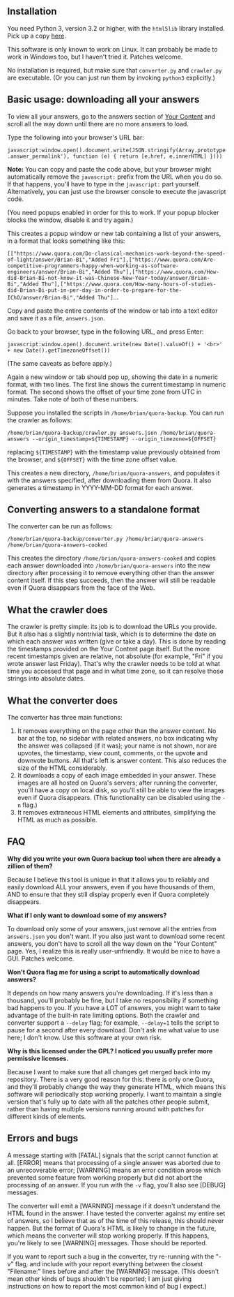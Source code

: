 ## Installation

You need Python 3, version 3.2 or higher, with the `html5lib` library installed. Pick up a copy [here](https://github.com/html5lib/html5lib-python).

This software is only known to work on Linux. It can probably be made to work in Windows too, but I haven't tried it. Patches welcome.

No installation is required, but make sure that `converter.py` and `crawler.py` are executable. (Or you can just run them by invoking `python3` explicitly.)

## Basic usage: downloading all your answers

To view all your answers, go to the answers section of [Your Content](https://www.quora.com/content?content_types=answers) and scroll all the way down until there are no more answers to load.

Type the following into your browser's URL bar:

    javascript:window.open().document.write(JSON.stringify(Array.prototype.map.call(document.querySelectorAll('.AnswerListItem .answer_permalink'), function (e) { return [e.href, e.innerHTML] })))

**Note:** You can copy and paste the code above, but your browser might automatically remove the `javascript:` prefix from the URL when you do so. If that happens, you'll have to type in the `javascript:` part yourself. Alternatively, you can just use the browser console to execute the javascript code.

(You need popups enabled in order for this to work. If your popup blocker blocks the window, disable it and try again.)

This creates a popup window or new tab containing a list of your answers, in a format that looks something like this:

`[["https://www.quora.com/Do-classical-mechanics-work-beyond-the-speed-of-light/answer/Brian-Bi","Added Fri"],["https://www.quora.com/Are-competitive-programmers-happy-when-working-as-software-engineers/answer/Brian-Bi","Added Thu"],["https://www.quora.com/How-did-Brian-Bi-not-know-it-was-Chinese-New-Year-today/answer/Brian-Bi","Added Thu"],["https://www.quora.com/How-many-hours-of-studies-did-Brian-Bi-put-in-per-day-in-order-to-prepare-for-the-IChO/answer/Brian-Bi","Added Thu"]`...

Copy and paste the entire contents of the window or tab into a text editor and save it as a file, `answers.json`.

Go back to your browser, type in the following URL, and press Enter:

`javascript:window.open().document.write(new Date().valueOf() + '<br>' + new Date().getTimezoneOffset())`

(The same caveats as before apply.)

Again a new window or tab should pop up, showing the date in a numeric format, with two lines. The first line shows the current timestamp in numeric format. The second shows the offset of your time zone from UTC in minutes. Take note of both of these numbers.

Suppose you installed the scripts in `/home/brian/quora-backup`. You can run the crawler as follows:

`/home/brian/quora-backup/crawler.py answers.json /home/brian/quora-answers --origin_timestamp=${TIMESTAMP} --origin_timezone=${OFFSET}`

replacing `${TIMESTAMP}` with the timestamp value previously obtained from the browser, and `${OFFSET}` with the time zone offset value.

This creates a new directory, `/home/brian/quora-answers`, and populates it with the answers specified, after downloading them from Quora. It also generates a timestamp in YYYY-MM-DD format for each answer.

## Converting answers to a standalone format

The converter can be run as follows:

`/home/brian/quora-backup/converter.py /home/brian/quora-answers /home/brian/quora-answers-cooked`

This creates the directory `/home/brian/quora-answers-cooked` and copies each answer downloaded into `/home/brian/quora-answers` into the new directory after processing it to remove everything other than the answer content itself. If this step succeeds, then the answer will still be readable even if Quora disappears from the face of the Web.

## What the crawler does

The crawler is pretty simple: its job is to download the URLs you provide. But it also has a slightly nontrivial task, which is to determine the date on which each answer was written (give or take a day). This is done by reading the timestamps provided on the Your Content page itself. But the more recent timestamps given are relative, not absolute (for example, "Fri" if you wrote answer last Friday). That's why the crawler needs to be told at what time you accessed that page and in what time zone, so it can resolve those strings into absolute dates.

## What the converter does

The converter has three main functions:

1. It removes everything on the page other than the answer content. No bar at the top, no sidebar with related answers, no box indicating why the answer was collapsed (if it was); your name is not shown, nor are upvotes, the timestamp, view count, comments, or the upvote and downvote buttons. All that's left is answer content. This also reduces the size of the HTML considerably.
2. It downloads a copy of each image embedded in your answer. These images are
all hosted on Quora's servers; after running the converter, you'll have a copy on local disk, so you'll still be able to view the images even if Quora disappears. (This functionality can be disabled using the `-n` flag.)
3. It removes extraneous HTML elements and attributes, simplifying the HTML as much as possible.

## FAQ

**Why did you write your own Quora backup tool when there are already a zillion of them?**

Because I believe this tool is unique in that it allows you to reliably and easily download ALL your answers, even if you have thousands of them, AND to ensure that they still display properly even if Quora completely disappears.

**What if I only want to download some of my answers?**

To download only some of your answers, just remove all the entries from `answers.json` you don't want. If you also just want to download some recent answers, you don't have to scroll all the way down on the "Your Content" page. Yes, I realize this is really user-unfriendly. It would be nice to have a GUI. Patches welcome.

**Won't Quora flag me for using a script to automatically download answers?**

It depends on how many answers you're downloading. If it's less than a thousand, you'll probably be fine, but I take no responsibility if something bad happens to you. If you have a LOT of answers, you might want to take advantage of the built-in rate limiting options. Both the crawler and converter support a `--delay` flag; for example, `--delay=1` tells the script to pause for a second after every download. Don't ask me what value to use here; I don't know. Use this software at your own risk.

**Why is this licensed under the GPL? I noticed you usually prefer more permissive licenses.**

Because I want to make sure that all changes get merged back into my repository. There is a very good reason for this: there is only one Quora, and they'll probably change the way they generate HTML, which means this software will periodically stop working properly. I want to maintain a single version that's fully up to date with all the patches other people submit, rather than having multiple versions running around with patches for different kinds of elements.

## Errors and bugs
A message starting with [FATAL] signals that the script cannot function at all. [ERROR] means that processing of a single answer was aborted due to an unrecoverable error; [WARNING] means an error condition arose which prevented some feature from working properly but did not abort the processing of an answer. If you run with the `-v` flag, you'll also see [DEBUG] messages.

The converter will emit a [WARNING] message if it doesn't understand the HTML found in the answer. I have tested the converter against my entire set of answers, so I believe that as of the time of this release, this should never happen. But the format of Quora's HTML is likely to change in the future, which means the converter will stop working properly. If this happens, you're likely to see [WARNING] messages. Those should be reported.

If you want to report such a bug in the converter, try re-running with the "-v" flag, and include with your report everything between the closest "Filename:" lines before and after the [WARNING] message. (This doesn't mean other kinds of bugs shouldn't be reported; I am just giving instructions on how to report the most common kind of bug I expect.)
